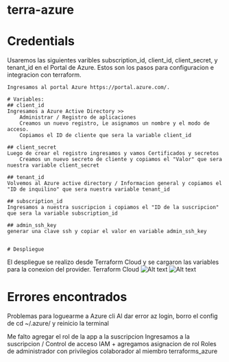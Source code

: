 # terra-azure

# Credentials
Usaremos las siguientes varibles subscription_id, client_id, client_secret, y tenant_id en el Portal de Azure. 
Estos son los pasos para configuracion e integracion con terraform.
```
Ingresamos al portal Azure https://portal.azure.com/.

# Variables:
## client_id
Ingresamos a Azure Active Directory >>
    Administrar / Registro de aplicaciones
    Creamos un nuevo registro, Le asignamos un nombre y el modo de acceso.
    Copiamos el ID de cliente que sera la variable client_id

## client_secret
Luego de crear el registro ingresamos y vamos Certificados y secretos
    Creamos un nuevo secreto de cliente y copiamos el "Valor" que sera nuestra variable client_secret

## tenant_id
Volvemos al Azure active directory / Informacion general y copiamos el "ID de inquilino" que sera nuestra variable tenant_id

## subscription_id
Ingresamos a nuestra suscripcion i copiamos el "ID de la suscripcion" que sera la variable subscription_id

## admin_ssh_key
generar una clave ssh y copiar el valor en variable admin_ssh_key


# Despliegue
```
El despliegue se realizo desde Terraform Cloud y se cargaron las variables para la conexion del provider.
Terraform Cloud
![Alt text](https://github.com/Jiolloker/terraforms-azure/blob/master/img/Terraform-Planapply.png)
![Alt text](https://github.com/Jiolloker/terraforms-azure/blob/master/img/RecursosCreadosazure.png)



# Errores encontrados

Problemas para loguearme a Azure cli
    Al dar error az login, borro el config de cd ~/.azure/ y reinicio la terminal

Me falto agregar el rol de la app a la suscripcion
    Ingresamos a la suscripcion / Control de acceso IAM 
        + agregamos asignacion de rol
        Roles de administrador con privilegios colaborador al miembro terraforms_azure
